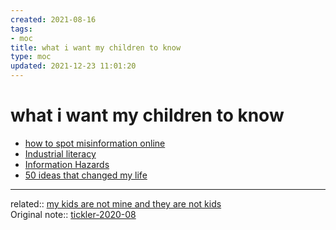 ```yaml
---
created: 2021-08-16
tags:
- moc
title: what i want my children to know
type: moc
updated: 2021-12-23 11:01:20
---
```

   
# what i want my children to know   
   
- [how to spot misinformation online](../../www/how%20to%20spot%20misinformation%20online.md)   
- [Industrial literacy](../../www/Industrial%20literacy.md)   
- [Information Hazards](../../www/Information%20Hazards.md)   
- [50 ideas that changed my life](/not_created.md)   
   
   
---   
related:: [my kids are not mine and they are not kids](../../www/thought/my%20kids%20are%20not%20mine%20and%20they%20are%20not%20kids.md)   
Original note:: [tickler-2020-08](/not_created.md)